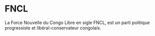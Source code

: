 # FNCL
La Force Nouvelle du Congo Libre en sigle FNCL, est un parti politique progressiste  et libéral-conservateur congolais.
